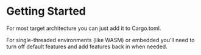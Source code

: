 # Getting Started

For most target architecture you can just add it to Cargo.toml.

For single-threaded environments (like WASM) or embedded you'll need to turn off default features and add features back in when needed.
